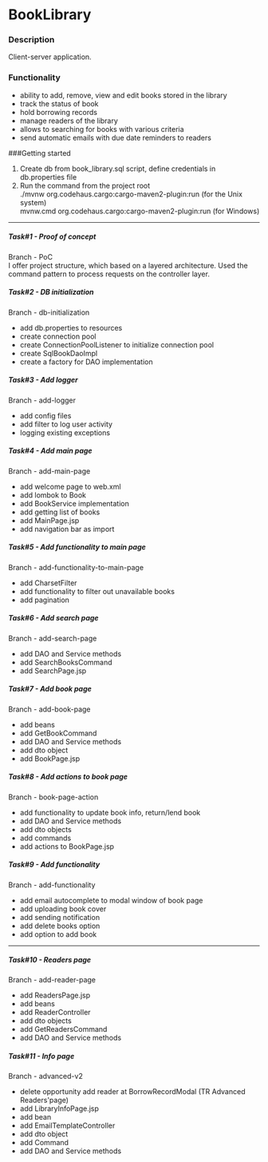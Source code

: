 # BookLibrary

### Description
Client-server application.

### Functionality
- ability to add, remove, view and edit books stored in the library
- track the status of book 
- hold borrowing records
- manage readers of the library
- allows to searching for books with various criteria
- send automatic emails with due date reminders to readers

###Getting started
1) Create db from book_library.sql script, define credentials in db.properties file
2) Run the command from the project root  
./mvnw org.codehaus.cargo:cargo-maven2-plugin:run (for the Unix system)   
mvnw.cmd org.codehaus.cargo:cargo-maven2-plugin:run (for Windows)

---
##### Task#1 - Proof of concept
Branch - PoC  
I offer project structure, which based on a layered architecture. Used the command pattern to process requests on 
the controller layer.

##### Task#2 - DB initialization
Branch - db-initialization
- add db.properties to resources
- create connection pool
- create ConnectionPoolListener to initialize connection pool
- create SqlBookDaoImpl
- create a factory for DAO implementation

##### Task#3 - Add logger
Branch - add-logger
- add config files
- add filter to log user activity
- logging existing exceptions

##### Task#4 - Add main page
Branch - add-main-page
- add welcome page to web.xml
- add lombok to Book 
- add BookService implementation 
- add getting list of books
- add MainPage.jsp 
- add navigation bar as import

##### Task#5 - Add functionality to main page
Branch - add-functionality-to-main-page
- add CharsetFilter
- add functionality to filter out unavailable books
- add pagination

##### Task#6 - Add search page
Branch - add-search-page
- add DAO and Service methods
- add SearchBooksCommand
- add SearchPage.jsp

##### Task#7 - Add book page
Branch - add-book-page
- add beans
- add GetBookCommand
- add DAO and Service methods
- add dto object
- add BookPage.jsp

##### Task#8 - Add actions to book page
Branch - book-page-action
- add functionality to update book info, return/lend book
- add DAO and Service methods
- add dto objects
- add commands
- add actions to BookPage.jsp

##### Task#9 - Add functionality
Branch - add-functionality
- add email autocomplete to modal window of book page
- add uploading book cover
- add sending notification
- add delete books option
- add option to add book

---
##### Task#10 - Readers page
Branch - add-reader-page
- add ReadersPage.jsp
- add beans
- add ReaderController
- add dto objects
- add GetReadersCommand
- add DAO and Service methods

##### Task#11 - Info page
Branch - advanced-v2
- delete opportunity add reader at BorrowRecordModal (TR Advanced Readers'page) 
- add LibraryInfoPage.jsp
- add bean
- add EmailTemplateController
- add dto object
- add Command
- add DAO and Service methods